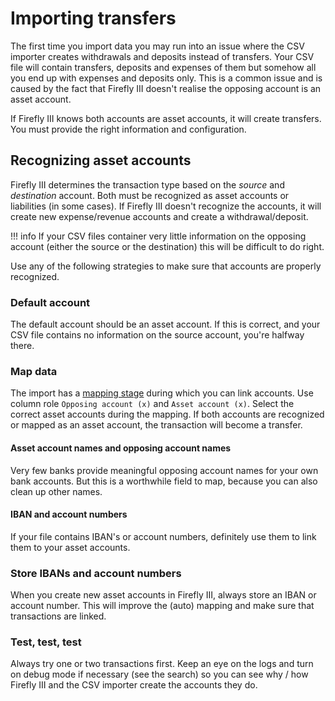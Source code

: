 # Importing transfers

The first time you import data you may run into an issue where the CSV importer creates withdrawals and deposits instead of transfers. Your CSV file will contain transfers, deposits and expenses of them but somehow all you end up with expenses and deposits only. This is a common issue and is caused by the fact that Firefly III doesn't realise the opposing account is an asset account. 

If Firefly III knows both accounts are asset accounts, it will create transfers. You must provide the right information and configuration.

## Recognizing asset accounts

Firefly III determines the transaction type based on the *source* and *destination* account. Both must be recognized as asset accounts or liabilities (in some cases). If Firefly III doesn't recognize the accounts, it will create new expense/revenue accounts and create a withdrawal/deposit.

!!! info
    If your CSV files container very little information on the opposing account (either the source or the destination) this will be difficult to do right.

Use any of the following strategies to make sure that accounts are properly recognized. 

### Default account

The default account should be an asset account. If this is correct, and your CSV file contains no information on the source account, you're halfway there.

### Map data

The import has a [mapping stage](map.md) during which you can link accounts. Use column role `Opposing account (x)` and `Asset account (x)`. Select the correct asset accounts during the mapping. If both accounts are recognized or mapped as an asset account, the transaction will become a transfer.

#### Asset account names and opposing account names

Very few banks provide meaningful opposing account names for your own bank accounts. But this is a worthwhile field to map, because you can also clean up other names.

#### IBAN and account numbers

If your file contains IBAN's or account numbers, definitely use them to link them to your asset accounts.

### Store IBANs and account numbers

When you create new asset accounts in Firefly III, always store an IBAN or account number. This will improve the (auto) mapping and make sure that transactions are linked.

### Test, test, test

Always try one or two transactions first. Keep an eye on the logs and turn on debug mode if necessary (see the search) so you can see why / how Firefly III and the CSV importer create the accounts they do.
